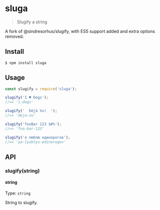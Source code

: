 # sluga

> Slugify a string

A fork of @sindresorhus/slugify, with ES5 support added and extra options removed.

## Install

```
$ npm install sluga
```

## Usage

```js
const slugify = require('sluga');

slugify('I ♥ Dogs');
//=> 'i-dogs'

slugify('  Déjà Vu!  ');
//=> 'deja-vu'

slugify('fooBar 123 $#%');
//=> 'foo-bar-123'

slugify('я люблю единорогов');
//=> 'ya-lyublyu-edinorogov'
```

## API

### slugify(string)

#### string

Type: `string`

String to slugify.
